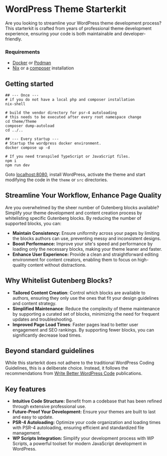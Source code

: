# WordPress Theme Starterkit

Are you looking to streamline your WordPress theme development process?
This starterkit is crafted from years of professional theme development
experience, ensuring your code is both maintainable and developer-friendly.

### Requirements

- [Docker](https://www.docker.com/) or [Podman](https://podman.io/)
- [Nix](https://nix.dev/) or a [composer](https://getcomposer.org/) installation


## Getting started

```shell
## --- Once ---
# if you do not have a local php and composer installation
nix-shell

# build the vendor directory for psr-4 autoloading
# this needs to be executed after every root namespace change
cd theme/Theme
composer dump-autoload
cd ../..

## --- Every startup ---
# Startup the wordpress docker environment.
docker compose up -d

# If you need transpiled TypeScript or JavaScript files.
npm i
npm run dev
```

Goto [localhost:8080](http://localhost:8080/), install WordPress, activate
the theme and start modifying the code in the `theme` or `src` directories.

## Streamline Your Workflow, Enhance Page Quality

Are you overwhelmed by the sheer number of Gutenberg blocks available? Simplify your theme development and
content creation process by whitelisting specific Gutenberg blocks. By reducing the number of supported blocks, you can:

- **Maintain Consistency:** Ensure uniformity across your pages by limiting the blocks authors can use, preventing messy and inconsistent designs.
- **Boost Performance:** Improve your site's speed and performance by loading only the necessary blocks, making your theme leaner and faster.
- **Enhance User Experience:** Provide a clean and straightforward editing environment for content creators, enabling them to focus on high-quality content without distractions.

## Why Whitelist Gutenberg Blocks?

- **Tailored Content Creation**: Control which blocks are available to authors, ensuring they only use the ones that fit your design guidelines and content strategy.
- **Simplified Maintenance**: Reduce the complexity of theme maintenance by supporting a curated set of blocks, minimizing the need for frequent updates and troubleshooting.
- **Improved Page Load Times**: Faster pages lead to better user engagement and SEO rankings. By supporting fewer blocks, you can significantly decrease load times.


## Beyond standard guidelines

While this starterkit does not adhere to the traditional WordPress Coding
Guidelines, this is a deliberate choice. Instead, it follows the
recommendations from [Write Better WordPress Code](https://medium.com/write-better-wordpress-code) publications.

## Key features

- **Intuitive Code Structure:** Benefit from a codebase that has been refined through extensive professional use.
- **Future-Proof Your Development:** Ensure your themes are built to last and easy to update.
- **PSR-4 Autoloading:** Optimize your code organization and loading times with PSR-4 autoloading, ensuring efficient and standardized file management.
- **WP Scripts Integration:** Simplify your development process with WP Scripts, a powerful toolset for modern JavaScript development in WordPress.

